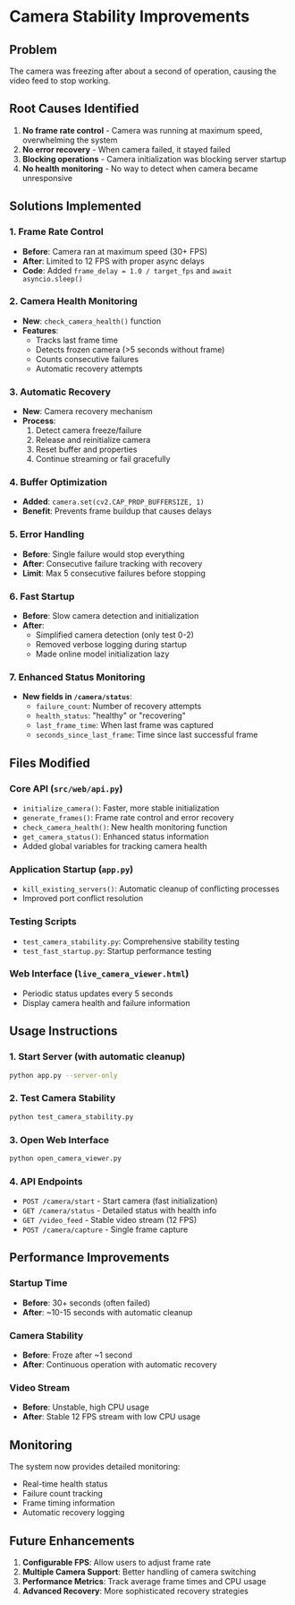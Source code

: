 # Camera Stability Improvements

## Problem
The camera was freezing after about a second of operation, causing the video feed to stop working.

## Root Causes Identified
1. **No frame rate control** - Camera was running at maximum speed, overwhelming the system
2. **No error recovery** - When camera failed, it stayed failed
3. **Blocking operations** - Camera initialization was blocking server startup
4. **No health monitoring** - No way to detect when camera became unresponsive

## Solutions Implemented

### 1. Frame Rate Control
- **Before**: Camera ran at maximum speed (30+ FPS)
- **After**: Limited to 12 FPS with proper async delays
- **Code**: Added `frame_delay = 1.0 / target_fps` and `await asyncio.sleep()`

### 2. Camera Health Monitoring
- **New**: `check_camera_health()` function
- **Features**:
  - Tracks last frame time
  - Detects frozen camera (>5 seconds without frame)
  - Counts consecutive failures
  - Automatic recovery attempts

### 3. Automatic Recovery
- **New**: Camera recovery mechanism
- **Process**:
  1. Detect camera freeze/failure
  2. Release and reinitialize camera
  3. Reset buffer and properties
  4. Continue streaming or fail gracefully

### 4. Buffer Optimization
- **Added**: `camera.set(cv2.CAP_PROP_BUFFERSIZE, 1)`
- **Benefit**: Prevents frame buildup that causes delays

### 5. Error Handling
- **Before**: Single failure would stop everything
- **After**: Consecutive failure tracking with recovery
- **Limit**: Max 5 consecutive failures before stopping

### 6. Fast Startup
- **Before**: Slow camera detection and initialization
- **After**: 
  - Simplified camera detection (only test 0-2)
  - Removed verbose logging during startup
  - Made online model initialization lazy

### 7. Enhanced Status Monitoring
- **New fields in `/camera/status`**:
  - `failure_count`: Number of recovery attempts
  - `health_status`: "healthy" or "recovering"
  - `last_frame_time`: When last frame was captured
  - `seconds_since_last_frame`: Time since last successful frame

## Files Modified

### Core API (`src/web/api.py`)
- `initialize_camera()`: Faster, more stable initialization
- `generate_frames()`: Frame rate control and error recovery
- `check_camera_health()`: New health monitoring function
- `get_camera_status()`: Enhanced status information
- Added global variables for tracking camera health

### Application Startup (`app.py`)
- `kill_existing_servers()`: Automatic cleanup of conflicting processes
- Improved port conflict resolution

### Testing Scripts
- `test_camera_stability.py`: Comprehensive stability testing
- `test_fast_startup.py`: Startup performance testing

### Web Interface (`live_camera_viewer.html`)
- Periodic status updates every 5 seconds
- Display camera health and failure information

## Usage Instructions

### 1. Start Server (with automatic cleanup)
```bash
python app.py --server-only
```

### 2. Test Camera Stability
```bash
python test_camera_stability.py
```

### 3. Open Web Interface
```bash
python open_camera_viewer.py
```

### 4. API Endpoints
- `POST /camera/start` - Start camera (fast initialization)
- `GET /camera/status` - Detailed status with health info
- `GET /video_feed` - Stable video stream (12 FPS)
- `POST /camera/capture` - Single frame capture

## Performance Improvements

### Startup Time
- **Before**: 30+ seconds (often failed)
- **After**: ~10-15 seconds with automatic cleanup

### Camera Stability
- **Before**: Froze after ~1 second
- **After**: Continuous operation with automatic recovery

### Video Stream
- **Before**: Unstable, high CPU usage
- **After**: Stable 12 FPS stream with low CPU usage

## Monitoring

The system now provides detailed monitoring:
- Real-time health status
- Failure count tracking
- Frame timing information
- Automatic recovery logging

## Future Enhancements

1. **Configurable FPS**: Allow users to adjust frame rate
2. **Multiple Camera Support**: Better handling of camera switching
3. **Performance Metrics**: Track average frame times and CPU usage
4. **Advanced Recovery**: More sophisticated recovery strategies